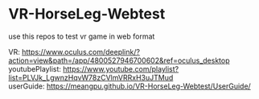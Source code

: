 # VR-HorseLeg-Webtest

use this repos to test vr game in web format


VR: https://www.oculus.com/deeplink/?action=view&path=/app/4800527946700602&ref=oculus_desktop  
youtubePlaylist: https://www.youtube.com/playlist?list=PLVJk_LgwnzHqvW78zCVlmVRRxH3uJTMud  
userGuide: https://meangpu.github.io/VR-HorseLeg-Webtest/UserGuide/  
